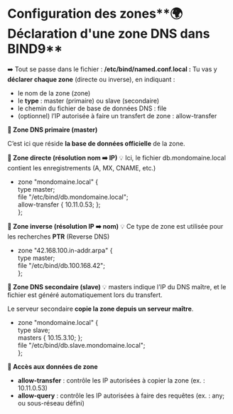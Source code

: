 # Configuration des zones**🌍 Déclaration d'une zone DNS dans BIND9**

➡️ Tout se passe dans le fichier : **/etc/bind/named.conf.local :** Tu vas y **déclarer chaque zone** (directe ou inverse), en indiquant :

- le nom de la zone (zone)
- le **type** : master (primaire) ou slave (secondaire)
- le chemin du fichier de base de données DNS : file
- (optionnel) l’IP autorisée à faire un transfert de zone : allow-transfer



**🧭 Zone DNS primaire (master)**

C’est ici que réside **la base de données officielle** de la zone.

**🔹 Zone directe (résolution nom ➡️ IP)** 💡 Ici, le fichier db.mondomaine.local contient les enregistrements (A, MX, CNAME, etc.)

- zone "mondomaine.local" {  
  type master;  
  file "/etc/bind/db.mondomaine.local";  
  allow-transfer { 10.11.0.53; };  
  };

**🔹 Zone inverse (résolution IP ➡️ nom)** 💡 Ce type de zone est utilisée pour les recherches **PTR** (Reverse DNS)

- zone "42.168.100.in-addr.arpa" {  
  type master;  
  file "/etc/bind/db.100.168.42";  
  };



**🔁 Zone DNS secondaire (slave)** 💡 masters indique l’IP du DNS maître, et le fichier est généré automatiquement lors du transfert.

Le serveur secondaire **copie la zone depuis un serveur maître**.

- zone "mondomaine.local" {  
  type slave;  
  masters { 10.15.3.10; };  
  file "/etc/bind/db.slave.mondomaine.local";  
  };

**🔐 Accès aux données de zone**

- **allow-transfer** : contrôle les IP autorisées à copier la zone (ex. : 10.11.0.53)
- **allow-query** : contrôle les IP autorisées à faire des requêtes (ex. : any; ou sous-réseau défini)
